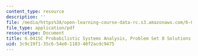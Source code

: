 ```yaml
---
content_type: resource
description: ''
file: /media/https%3A/open-learning-course-data-rc.s3.amazonaws.com/6-041sc-probabilistic-systems-analysis-and-applied-probability-fall-2013/3c9c19f135c654e0118340f2acdc9475_MIT6_041SCF13_assn08_sol.pdf
file_type: application/pdf
resourcetype: Document
title: 6.041SC Probabilistic Systems Analysis, Problem Set 8 Solutions
uid: 3c9c19f1-35c6-54e0-1183-40f2acdc9475
---
```

